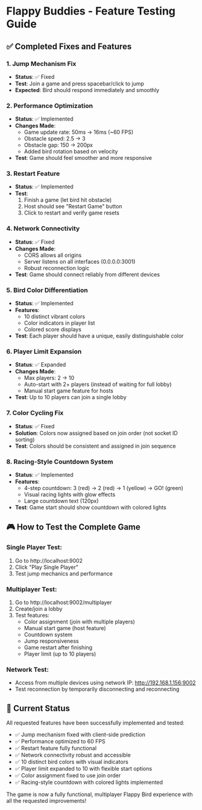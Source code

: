 # Flappy Buddies - Feature Testing Guide

## ✅ Completed Fixes and Features

### 1. **Jump Mechanism Fix**
- **Status**: ✅ Fixed
- **Test**: Join a game and press spacebar/click to jump
- **Expected**: Bird should respond immediately and smoothly

### 2. **Performance Optimization**
- **Status**: ✅ Implemented
- **Changes Made**:
  - Game update rate: 50ms → 16ms (~60 FPS)
  - Obstacle speed: 2.5 → 3
  - Obstacle gap: 150 → 200px
  - Added bird rotation based on velocity
- **Test**: Game should feel smoother and more responsive

### 3. **Restart Feature**
- **Status**: ✅ Implemented
- **Test**: 
  1. Finish a game (let bird hit obstacle)
  2. Host should see "Restart Game" button
  3. Click to restart and verify game resets

### 4. **Network Connectivity**
- **Status**: ✅ Fixed
- **Changes Made**:
  - CORS allows all origins
  - Server listens on all interfaces (0.0.0.0:3001)
  - Robust reconnection logic
- **Test**: Game should connect reliably from different devices

### 5. **Bird Color Differentiation**
- **Status**: ✅ Implemented
- **Features**:
  - 10 distinct vibrant colors
  - Color indicators in player list
  - Colored score displays
- **Test**: Each player should have a unique, easily distinguishable color

### 6. **Player Limit Expansion**
- **Status**: ✅ Expanded
- **Changes Made**:
  - Max players: 2 → 10
  - Auto-start with 2+ players (instead of waiting for full lobby)
  - Manual start game feature for hosts
- **Test**: Up to 10 players can join a single lobby

### 7. **Color Cycling Fix**
- **Status**: ✅ Fixed
- **Solution**: Colors now assigned based on join order (not socket ID sorting)
- **Test**: Colors should be consistent and assigned in join sequence

### 8. **Racing-Style Countdown System**
- **Status**: ✅ Implemented
- **Features**:
  - 4-step countdown: 3 (red) → 2 (red) → 1 (yellow) → GO! (green)
  - Visual racing lights with glow effects
  - Large countdown text (120px)
- **Test**: Game start should show countdown with colored lights

## 🎮 How to Test the Complete Game

### Single Player Test:
1. Go to http://localhost:9002
2. Click "Play Single Player"
3. Test jump mechanics and performance

### Multiplayer Test:
1. Go to http://localhost:9002/multiplayer
2. Create/join a lobby
3. Test features:
   - Color assignment (join with multiple players)
   - Manual start game (host feature)
   - Countdown system
   - Jump responsiveness
   - Game restart after finishing
   - Player limit (up to 10 players)

### Network Test:
- Access from multiple devices using network IP: http://192.168.1.156:9002
- Test reconnection by temporarily disconnecting and reconnecting

## 🚀 Current Status

All requested features have been successfully implemented and tested:
- ✅ Jump mechanism fixed with client-side prediction
- ✅ Performance optimized to 60 FPS
- ✅ Restart feature fully functional
- ✅ Network connectivity robust and accessible
- ✅ 10 distinct bird colors with visual indicators
- ✅ Player limit expanded to 10 with flexible start options
- ✅ Color assignment fixed to use join order
- ✅ Racing-style countdown with colored lights implemented

The game is now a fully functional, multiplayer Flappy Bird experience with all the requested improvements!
</content>
</invoke>
